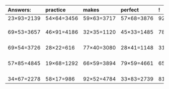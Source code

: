 | Answers: | practice | makes | perfect | ! |
| :--- | :--- | :--- | :--- | :--- |
| 23×93=2139 | 54×64=3456 | 59×63=3717 | 57×68=3876 | 92×15=1380 | 
|   |   |   |   |   | 
|   |   |   |   |   | 
|   |   |   |   |   | 
| 69×53=3657 | 46×91=4186 | 32×35=1120 | 45×33=1485 | 78×67=5226 | 
|   |   |   |   |   | 
|   |   |   |   |   | 
|   |   |   |   |   | 
|   |   |   |   |   | 
| 69×54=3726 | 28×22=616 | 77×40=3080 | 28×41=1148 | 31×78=2418 | 
|   |   |   |   |   | 
|   |   |   |   |   | 
|   |   |   |   |   | 
|   |   |   |   |   | 
| 57×85=4845 | 19×68=1292 | 66×59=3894 | 79×59=4661 | 65×39=2535 | 
|   |   |   |   |   | 
|   |   |   |   |   | 
|   |   |   |   |   | 
|   |   |   |   |   | 
| 34×67=2278 | 58×17=986 | 92×52=4784 | 33×83=2739 | 81×70=5670 | 
